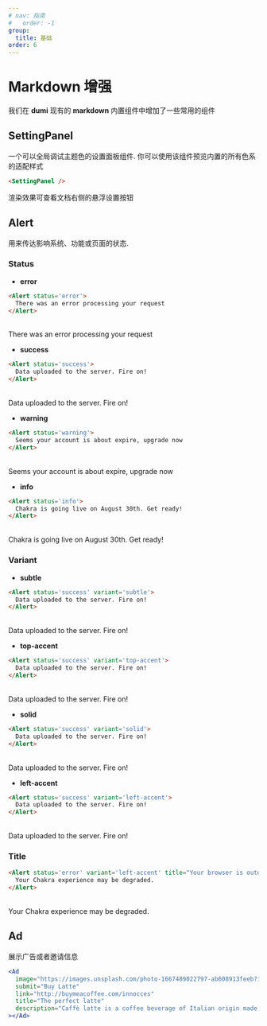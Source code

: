 ```yaml
---
# nav: 指南
#   order: -1
group:
  title: 基础
order: 6
---
```


# Markdown 增强

我们在 **dumi** 现有的 **markdown** 内置组件中增加了一些常用的组件

## SettingPanel

一个可以全局调试主题色的设置面板组件. 你可以使用该组件预览内置的所有色系的适配样式

```markdown
<SettingPanel />
```

渲染效果可查看文档右侧的悬浮设置按钮

## Alert

用来传达影响系统、功能或页面的状态.

### Status

- **error**

```markdown
<Alert status='error'>
  There was an error processing your request
</Alert>
```

<br />
<Alert status='error'>
  There was an error processing your request
</Alert>
<br />

- **success**

```markdown
<Alert status='success'>
  Data uploaded to the server. Fire on!
</Alert>
```

<br />
<Alert status='success'>
  Data uploaded to the server. Fire on!
</Alert>
<br />

- **warning**

```markdown
<Alert status='warning'>
  Seems your account is about expire, upgrade now
</Alert>
```

<br />
<Alert status='warning'>
  Seems your account is about expire, upgrade now
</Alert>
<br />

- **info**

```markdown
<Alert status='info'>
  Chakra is going live on August 30th. Get ready!
</Alert>
```

<br />
<Alert status='info'>
  Chakra is going live on August 30th. Get ready!
</Alert>
<br />

### Variant

- **subtle**

```markdown
<Alert status='success' variant='subtle'>
  Data uploaded to the server. Fire on!
</Alert>
```

<br />
<Alert status='success' variant='subtle'>
  Data uploaded to the server. Fire on!
</Alert>
<br />

- **top-accent**

```markdown
<Alert status='success' variant='top-accent'>
  Data uploaded to the server. Fire on!
</Alert>
```

<br />
<Alert status='success' variant='top-accent'>
  Data uploaded to the server. Fire on!
</Alert>
<br />

- **solid**

```markdown
<Alert status='success' variant='solid'>
  Data uploaded to the server. Fire on!
</Alert>
```

<br />
<Alert status='success' variant='solid'>
  Data uploaded to the server. Fire on!
</Alert>
<br />

- **left-accent**

```markdown
<Alert status='success' variant='left-accent'>
  Data uploaded to the server. Fire on!
</Alert>
```

<br />
<Alert status='success' variant='left-accent'>
  Data uploaded to the server. Fire on!
</Alert>
<br />

### Title

```markdown
<Alert status='error' variant='left-accent' title="Your browser is outdated!">
  Your Chakra experience may be degraded.
</Alert>
```

<br />
<Alert status='error' variant='left-accent' title="Your browser is outdated!">
  Your Chakra experience may be degraded.
</Alert>
<br />

## Ad

展示广告或者邀请信息

```jsx | pure
<Ad
  image="https://images.unsplash.com/photo-1667489022797-ab608913feeb?ixlib=rb-4.0.3&ixid=MnwxMjA3fDB8MHxlZGl0b3JpYWwtZmVlZHw5fHx8ZW58MHx8fHw%3D&auto=format&fit=crop&w=800&q=60"
  submit="Buy Latte"
  link="http://buymeacoffee.com/innocces"
  title="The perfect latte"
  description="Caffè latte is a coffee beverage of Italian origin made with espresso and steamed milk."
></Ad>
```

<br />
<Ad
  image="https://images.unsplash.com/photo-1667489022797-ab608913feeb?ixlib=rb-4.0.3&ixid=MnwxMjA3fDB8MHxlZGl0b3JpYWwtZmVlZHw5fHx8ZW58MHx8fHw%3D&auto=format&fit=crop&w=800&q=60"
  submit="Buy Latte"
  link="http://buymeacoffee.com/innocces"
  title="The perfect latte"
  description="Caffè latte is a coffee beverage of Italian origin made with espresso and steamed milk." 
></Ad>
